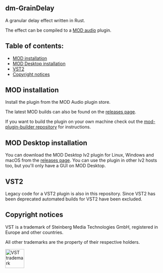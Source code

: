 ## dm-GrainDelay

A granular delay effect written in Rust.

The effect can be compiled to a [MOD audio](https://mod.audio/) plugin.

## Table of contents:

- [MOD installation](#MOD-installation)
- [MOD Desktop installation](#MOD-Desktop-installation)
- [VST2](#VST2)
- [Copyright notices](#Copyright-notices)

## MOD installation

Install the plugin from the MOD Audio plugin store.

The latest MOD builds can also be found on the [releases page](https://github.com/davemollen/dm-GrainDelay/releases).

If you want to build the plugin on your own machine check out the [mod-plugin-builder repository](https://github.com/moddevices/mod-plugin-builder) for instructions.

## MOD Desktop installation

You can download the MOD Desktop lv2 plugin for Linux, Windows and macOS from the [releases page](https://github.com/davemollen/dm-GrainDelay/releases). You can use the plugin in other lv2 hosts too, but you'll only have a GUI on MOD Desktop.

## VST2

Legacy code for a VST2 plugin is also in this repository. Since VST2 has been deprecated automated builds for VST2 have been excluded.

## Copyright notices

VST is a trademark of Steinberg Media Technologies GmbH, registered in Europe and other countries.

All other trademarks are the property of their respective holders.

<img src="https://steinbergmedia.github.io/vst3_dev_portal/resources/licensing_6.png" width="60" height="auto" alt="VST trademark">

